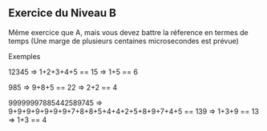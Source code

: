 ## Exercice du Niveau B

Même exercice que A, mais vous devez battre la réference en termes de temps (Une marge de plusieurs centaines microsecondes est prévue)

Exemples 

12345	=> 1+2+3+4+5 
		== 15
			=> 1+5
			== 6

985		=> 9+8+5
		== 22
			=> 2+2
			== 4

99999997885442589745	=> 9+9+9+9+9+9+9+7+8+8+5+4+4+2+5+8+9+7+4+5
						== 139
							=> 1+3+9
							== 13
								=> 1+3
								== 4 